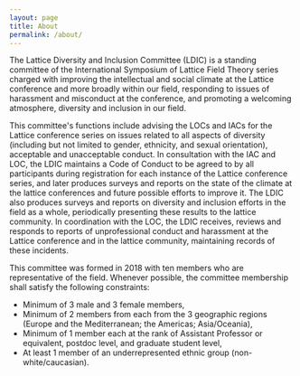 ```yaml
---
layout: page
title: About
permalink: /about/
---
```

The Lattice Diversity and Inclusion Committee (LDIC) is a standing committee of the
International Symposium of Lattice Field Theory series charged with improving the
intellectual and social climate at the Lattice conference and more broadly within our
field, responding to issues of harassment and misconduct at the conference, and
promoting a welcoming atmosphere, diversity and inclusion in our field.

This committee's functions include advising the LOCs and IACs for the Lattice
conference series on issues related to all aspects of diversity (including but not
limited to gender, ethnicity, and sexual orientation), acceptable and unacceptable
conduct. In consultation with the IAC and LOC, the LDIC maintains a Code of Conduct
to be agreed to by all participants during registration for each instance of the
Lattice conference series, and later produces surveys and reports on the state of the
climate at the lattice conferences and future possible efforts to improve it. The
LDIC also produces surveys and reports on diversity and inclusion efforts in the field
as a whole, periodically presenting these results to the lattice community. In
coordination with the LOC, the LDIC receives, reviews and responds to reports of
unprofessional conduct and harassment at the Lattice conference and in the lattice
community, maintaining records of these incidents.

This committee was formed in 2018 with ten members who are representative of the
field. Whenever possible, the committee membership shall satisfy the following
constraints:
  - Minimum of 3 male and 3 female members,
  - Minimum of 2 members from each from the 3 geographic regions (Europe and the Mediterranean; the Americas; Asia/Oceania),
  - Minimum of 1 member each at the rank of Assistant Professor or equivalent, postdoc level, and  graduate student level,
  - At least 1 member of an underrepresented ethnic group (non-white/caucasian).
